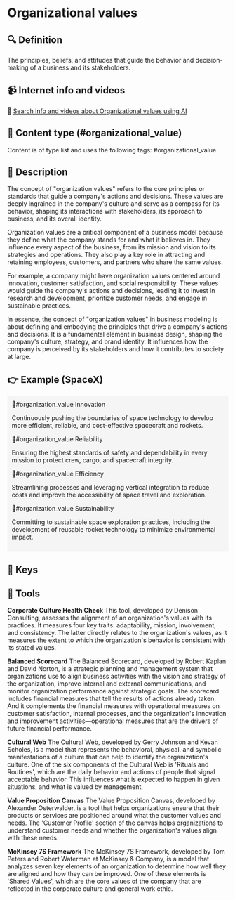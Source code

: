 
# Organizational values


## 🔍 Definition
The principles, beliefs, and attitudes that guide the behavior and decision-making of a business and its stakeholders.


## 📹 Internet info and videos
🤖 [Search info and videos about Organizational values using AI](https://www.perplexity.ai/search?q=videos+about+Organizational+values:+the+principles,+beliefs,+and+attitudes+that+guide+the+behavior+and+decision-making+of+a+business+and+its+stakeholders.
)

## 📰 Content type (#organizational_value)
Content is of type list and uses the following tags: #organizational_value


## 📖 Description
The concept of "organization values" refers to the core principles or standards that guide a company's actions and decisions. These values are deeply ingrained in the company's culture and serve as a compass for its behavior, shaping its interactions with stakeholders, its approach to business, and its overall identity.

Organization values are a critical component of a business model because they define what the company stands for and what it believes in. They influence every aspect of the business, from its mission and vision to its strategies and operations. They also play a key role in attracting and retaining employees, customers, and partners who share the same values.

For example, a company might have organization values centered around innovation, customer satisfaction, and social responsibility. These values would guide the company's actions and decisions, leading it to invest in research and development, prioritize customer needs, and engage in sustainable practices.

In essence, the concept of "organization values" in business modeling is about defining and embodying the principles that drive a company's actions and decisions. It is a fundamental element in business design, shaping the company's culture, strategy, and brand identity. It influences how the company is perceived by its stakeholders and how it contributes to society at large.

## 👉 Example (SpaceX)

<div style="background-color: #f5f5f5; padding: 10px;">🧠#organization_value Innovation

Continuously pushing the boundaries of space technology to develop more efficient, reliable, and cost-effective spacecraft and rockets.

🧠#organization_value Reliability

Ensuring the highest standards of safety and dependability in every mission to protect crew, cargo, and spacecraft integrity.

🧠#organization_value Efficiency

Streamlining processes and leveraging vertical integration to reduce costs and improve the accessibility of space travel and exploration.

🧠#organization_value Sustainability

Committing to sustainable space exploration practices, including the development of reusable rocket technology to minimize environmental impact.
</div>

## 🔑 Keys



## 🧰 Tools
**Corporate Culture Health Check**
This tool, developed by Denison Consulting, assesses the alignment of an organization's values with its practices. It measures four key traits: adaptability, mission, involvement, and consistency. The latter directly relates to the organization's values, as it measures the extent to which the organization's behavior is consistent with its stated values.

**Balanced Scorecard**
The Balanced Scorecard, developed by Robert Kaplan and David Norton, is a strategic planning and management system that organizations use to align business activities with the vision and strategy of the organization, improve internal and external communications, and monitor organization performance against strategic goals. The scorecard includes financial measures that tell the results of actions already taken. And it complements the financial measures with operational measures on customer satisfaction, internal processes, and the organization's innovation and improvement activities—operational measures that are the drivers of future financial performance.

**Cultural Web**
The Cultural Web, developed by Gerry Johnson and Kevan Scholes, is a model that represents the behavioral, physical, and symbolic manifestations of a culture that can help to identify the organization's culture. One of the six components of the Cultural Web is 'Rituals and Routines', which are the daily behavior and actions of people that signal acceptable behavior. This influences what is expected to happen in given situations, and what is valued by management.

**Value Proposition Canvas**
The Value Proposition Canvas, developed by Alexander Osterwalder, is a tool that helps organizations ensure that their products or services are positioned around what the customer values and needs. The 'Customer Profile' section of the canvas helps organizations to understand customer needs and whether the organization's values align with these needs.

**McKinsey 7S Framework**
The McKinsey 7S Framework, developed by Tom Peters and Robert Waterman at McKinsey & Company, is a model that analyzes seven key elements of an organization to determine how well they are aligned and how they can be improved. One of these elements is 'Shared Values', which are the core values of the company that are reflected in the corporate culture and general work ethic.
